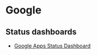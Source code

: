 # Google


## Status dashboards

- [Google Apps Status Dashboard](https://www.google.com/appsstatus#hl=en&v=status)
